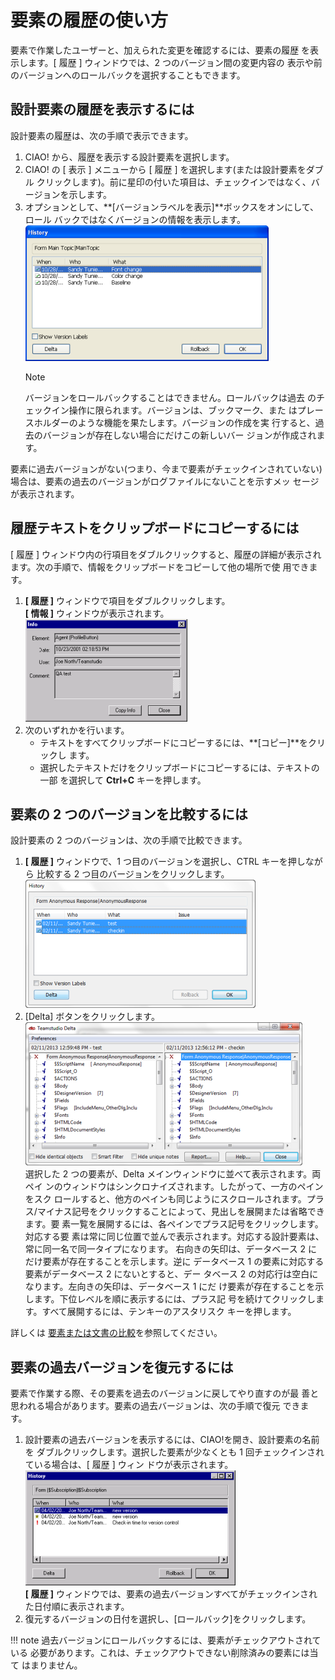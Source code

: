 # 要素の履歴の使い方

要素で作業したユーザーと、加えられた変更を確認するには、要素の履歴 を表示します。[ 履歴 ] ウィンドウでは、2 つのバージョン間の変更内容の 表示や前のバージョンへのロールバックを選択することもできます。

## 設計要素の履歴を表示するには
設計要素の履歴は、次の手順で表示できます。

1. CIAO! から、履歴を表示する設計要素を選択します。
2. CIAO! の [ 表示 ] メニューから [ 履歴 ] を選択します(または設計要素をダブル クリックします)。前に星印の付いた項目は、チェックインではなく、バージョンを示します。
3. オプションとして、**[バージョンラベルを表示]**ボックスをオンにして、ロール バックではなくバージョンの情報を表示します。
   ![History](img/history.png)
   <div class="admonition">
     <p class="admonition-title">Note</p>
     <p>バージョンをロールバックすることはできません。ロールバックは過去 のチェックイン操作に限られます。バージョンは、ブックマーク、また はプレースホルダーのような機能を果たします。バージョンの作成を実 行すると、過去のバージョンが存在しない場合にだけこの新しいバー ジョンが作成されます。</p>
   </div>

要素に過去バージョンがない(つまり、今まで要素がチェックインされていない)場合は、要素の過去のバージョンがログファイルにないことを示すメッ セージが表示されます。
 
## 履歴テキストをクリップボードにコピーするには
[ 履歴 ] ウィンドウ内の行項目をダブルクリックすると、履歴の詳細が表示されます。次の手順で、情報をクリップボードをコピーして他の場所で使 用できます。

1. **[ 履歴 ]** ウィンドウで項目をダブルクリックします。  
   **[ 情報 ]** ウィンドウが表示されます。  
   ![History Info](img/history2.png)
2. 次のいずれかを行います。
    * テキストをすべてクリップボードにコピーするには、**[コピー]**をクリックし ます。
    * 選択したテキストだけをクリップボードにコピーするには、テキストの一部 を選択して **Ctrl+C** キーを押します。

## 要素の 2 つのバージョンを比較するには
設計要素の 2 つのバージョンは、次の手順で比較できます。

1. **[ 履歴 ]** ウィンドウで、1 つ目のバージョンを選択し、CTRL キーを押しながら 比較する 2 つ目のバージョンをクリックします。  
   ![History Selection](img/history3.png)
2. [Delta] ボタンをクリックします。  
   ![History Delta](img/history4.png)  
   選択した 2 つの要素が、Delta メインウィンドウに並べて表示されます。両ペイ ンのウィンドウはシンクロナイズされます。したがって、一方のペインをスク ロールすると、他方のペインも同じようにスクロールされます。プラス/マイナス記号をクリックすることによって、見出しを展開または省略できます。要 素一覧を展開するには、各ペインでプラス記号をクリックします。対応する要 素は常に同じ位置で並んで表示されます。対応する設計要素は、常に同一名で同一タイプになります。 
   右向きの矢印は、データベース 2 にだけ要素が存在することを示します。逆に データベース 1 の要素に対応する要素がデータベース 2 にないとすると、デー タベース 2 の対応行は空白になります。左向きの矢印は、データベース 1 にだ け要素が存在することを示します。下位レベルを順に表示するには、プラス記 号を続けてクリックします。すべて展開するには、テンキーのアスタリスク キーを押します。

詳しくは [要素または文書の比較](../delta/comparing.md)を参照してください。

## 要素の過去バージョンを復元するには
要素で作業する際、その要素を過去のバージョンに戻してやり直すのが最 善と思われる場合があります。要素の過去バージョンは、次の手順で復元 できます。

1. 設計要素の過去バージョンを表示するには、CIAO!を開き、設計要素の名前を ダブルクリックします。選択した要素が少なくとも 1 回チェックインされている場合は、[ 履歴 ] ウィン ドウが表示されます。  
   ![History Window](img/history5.png)  
   **[ 履歴 ]** ウィンドウでは、要素の過去バージョンすべてがチェックインされた日付順に表示されます。
2. 復元するバージョンの日付を選択し、[ロールバック]をクリックします。
 
!!! note
    過去バージョンにロールバックするには、要素がチェックアウトされている 必要があります。これは、チェックアウトできない削除済みの要素には当て はまりません。